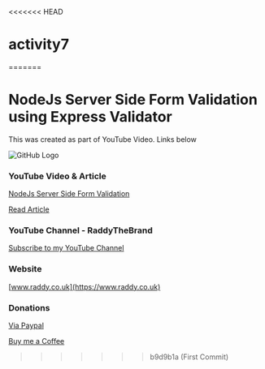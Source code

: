 <<<<<<< HEAD
# activity7
=======
# NodeJs Server Side Form Validation using Express Validator

This was created as part of YouTube Video. Links below

![GitHub Logo](https://raddy.co.uk/wp-content/uploads/2020/08/nodejs-express-validator-body-parser_compressed.jpg)


### YouTube Video & Article

[NodeJs Server Side Form Validation](https://www.youtube.com/watch?v=z8m_Vy_9FIs)

[Read Article](https://raddy.co.uk/blog/node-js-form-validation-using-express-validator-and-ejs/)

### YouTube Channel - RaddyTheBrand

[Subscribe to my YouTube Channel](https://www.youtube.com/channel/UCvXscyQ0cLzPZeNOeXI45Sw?sub_confirmation=1)

### Website
[www.raddy.co.uk](https://www.raddy.co.uk)

### Donations
[Via Paypal](https://www.paypal.me/RadoslavAngelov)

[Buy me a Coffee](https://www.buymeacoffee.com/RaddyTheBrand)
>>>>>>> b9d9b1a (First Commit)
